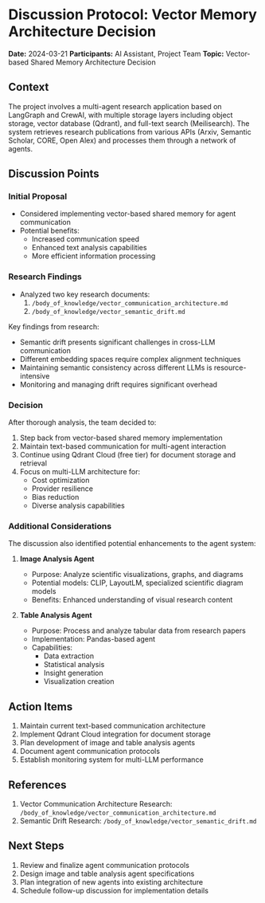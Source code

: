 # Discussion Protocol: Vector Memory Architecture Decision
**Date:** 2024-03-21
**Participants:** AI Assistant, Project Team
**Topic:** Vector-based Shared Memory Architecture Decision

## Context
The project involves a multi-agent research application based on LangGraph and CrewAI, with multiple storage layers including object storage, vector database (Qdrant), and full-text search (Meilisearch). The system retrieves research publications from various APIs (Arxiv, Semantic Scholar, CORE, Open Alex) and processes them through a network of agents.

## Discussion Points

### Initial Proposal
- Considered implementing vector-based shared memory for agent communication
- Potential benefits:
  - Increased communication speed
  - Enhanced text analysis capabilities
  - More efficient information processing

### Research Findings
- Analyzed two key research documents:
  1. `/body_of_knowledge/vector_communication_architecture.md`
  2. `/body_of_knowledge/vector_semantic_drift.md`

Key findings from research:
- Semantic drift presents significant challenges in cross-LLM communication
- Different embedding spaces require complex alignment techniques
- Maintaining semantic consistency across different LLMs is resource-intensive
- Monitoring and managing drift requires significant overhead

### Decision
After thorough analysis, the team decided to:
1. Step back from vector-based shared memory implementation
2. Maintain text-based communication for multi-agent interaction
3. Continue using Qdrant Cloud (free tier) for document storage and retrieval
4. Focus on multi-LLM architecture for:
   - Cost optimization
   - Provider resilience
   - Bias reduction
   - Diverse analysis capabilities

### Additional Considerations
The discussion also identified potential enhancements to the agent system:
1. **Image Analysis Agent**
   - Purpose: Analyze scientific visualizations, graphs, and diagrams
   - Potential models: CLIP, LayoutLM, specialized scientific diagram models
   - Benefits: Enhanced understanding of visual research content

2. **Table Analysis Agent**
   - Purpose: Process and analyze tabular data from research papers
   - Implementation: Pandas-based agent
   - Capabilities:
     - Data extraction
     - Statistical analysis
     - Insight generation
     - Visualization creation

## Action Items
1. Maintain current text-based communication architecture
2. Implement Qdrant Cloud integration for document storage
3. Plan development of image and table analysis agents
4. Document agent communication protocols
5. Establish monitoring system for multi-LLM performance

## References
1. Vector Communication Architecture Research: `/body_of_knowledge/vector_communication_architecture.md`
2. Semantic Drift Research: `/body_of_knowledge/vector_semantic_drift.md`

## Next Steps
1. Review and finalize agent communication protocols
2. Design image and table analysis agent specifications
3. Plan integration of new agents into existing architecture
4. Schedule follow-up discussion for implementation details 